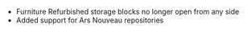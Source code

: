 - Furniture Refurbished storage blocks no longer open from any side
- Added support for Ars Nouveau repositories